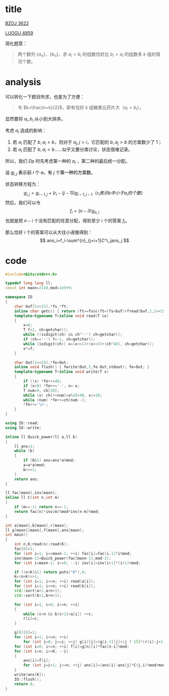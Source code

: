 # title

[BZOJ 3622](https://lydsy.com/JudgeOnline/problem.php?id=3622)

[LUOGU 4859](https://www.luogu.org/problem/P4859)

简化题意：

>两个数列 $\{a_n\}$，$\{b_n\}$，求 $a_i>b_i$ 的组数恰好比 $b_i>a_i$ 的组数多 $k$ 组的情况个数。 

# analysis

可以转化一下题目所求，也是为了方便：

> 令 $k=\frac{n+k}{2}$，即有恰好 $k$ 组糖果比药片大（$a_i>b_i$）。

显然要将 $a_i,b_i$ 从小到大排序。

考虑 $a_i$ 造成的影响：

1. 若 $a_i$ 匹配了 $b,a_i>b$，则对于 $a_j,j>i$，它匹配的 $b,a_j>b$ 的方案数少了 1；
2. 若 $a_i$ 匹配了 $b,a_i<b$……似乎又要分类讨论，状态很难记录。

所以，我们 $Dp$ 时先考虑第一种的 $a_i$ ，第二种的最后统一分配。

<font color=black>设 $g_{i,j}$ 表示前 $i$ 个 $a$，有 $j$ 个第一种的方案数</font>。

状态转移方程为：
$$
g_{i,j}=g_{i-1,j}+(r_i-(j-1))g_{i-1,j-1}（r_i表示b中小于a_i的个数）
$$
然后，我们可以令
$$
f_i=(n-i)!g_{n,i}
$$
也就是把 $n-i$ 个没有匹配的任意分配，得到至少 $i$ 个的答案 $f_i$。

那么恰好 $i$ 个的答案可以从大往小递推得到：
$$
ans_i=f_i-\sum^{n}_{j=i+1}C^i_jans_j
$$


# code

```cpp
#include<bits/stdc++.h>

typedef long long ll;
const int maxn=2110,mod=1e9+9;

namespace IO
{
	char buf[1<<15],*fs,*ft;
	inline char getc() { return (ft==fs&&(ft=(fs=buf)+fread(buf,1,1<<15,stdin),ft==fs))?0:*fs++; }
	template<typename T>inline void read(T &x)
	{
		x=0;
		T f=1, ch=getchar();
		while (!isdigit(ch) && ch^'-') ch=getchar();
		if (ch=='-') f=-1, ch=getchar();
		while (isdigit(ch)) x=(x<<1)+(x<<3)+(ch^48), ch=getchar();
		x*=f;
	}

	char Out[1<<24],*fe=Out;
	inline void flush() { fwrite(Out,1,fe-Out,stdout); fe=Out; }
	template<typename T>inline void write(T x)
	{
		if (!x) *fe++=48;
		if (x<0) *fe++='-', x=-x;
		T num=0, ch[20];
		while (x) ch[++num]=x%10+48, x/=10;
		while (num) *fe++=ch[num--];
		*fe++='\n';
	}
}

using IO::read;
using IO::write;

inline ll Quick_power(ll a,ll b)
{
	ll ans=1;
	while (b)
	{
		if (b&1) ans=ans*a%mod;
		a=a*a%mod;
		b>>=1;
	}
	return ans;
}

ll fac[maxn],inv[maxn];
inline ll C(int n,int m)
{
	if (m==-1) return n==-1;
	return fac[n]*inv[m]%mod*inv[n-m]%mod;
}

int a[maxn],b[maxn],r[maxn];
ll g[maxn][maxn],f[maxn],ans[maxn];
int main()
{
    int n,K;read(n);read(K);
    fac[0]=1;
    for (int i=1; i<=maxn-1; ++i) fac[i]=fac[i-1]*i%mod;
    inv[maxn-1]=Quick_power(fac[maxn-1],mod-2);
    for (int i=maxn-2; i>=0; --i) inv[i]=inv[i+1]*(i+1)%mod;

    if ((n+K)&1) return puts("0"),0;
    K=(n+K)>>1;
    for (int i=1; i<=n; ++i) read(a[i]);
    for (int i=1; i<=n; ++i) read(b[i]);
    std::sort(a+1,a+n+1);
	std::sort(b+1,b+n+1);

    for (int i=1, c=0; i<=n; ++i)
    {
        while (c<n && b[c+1]<a[i]) ++c;
        r[i]=c;
    }

    g[0][0]=1;
    for (int i=1; i<=n; ++i)
        for (int j=0; j<=i; ++j) g[i][j]=(g[i-1][j]+(j ? 1ll*(r[i]-j+1)*g[i-1][j-1]%mod : 0ll))%mod;
    for (int i=0; i<=n; ++i) f[i]=g[n][i]*fac[n-i]%mod;
    for (int i=n; i>=K; --i)
    {
        ans[i]=f[i];
        for (int j=i+1; j<=n; ++j) ans[i]=(ans[i]-ans[j]*C(j,i)%mod+mod)%mod;
    }
    write(ans[K]);
    IO::flush();
    return 0;
}
```
